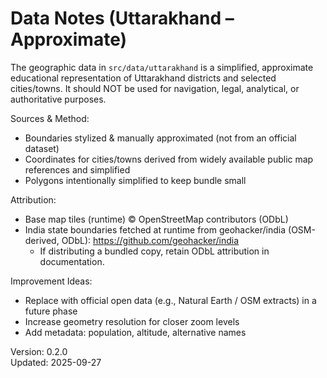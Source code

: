 # Data Notes (Uttarakhand – Approximate)

The geographic data in `src/data/uttarakhand` is a simplified, approximate educational representation of Uttarakhand districts and selected cities/towns. It should NOT be used for navigation, legal, analytical, or authoritative purposes.

Sources & Method:
- Boundaries stylized & manually approximated (not from an official dataset)
- Coordinates for cities/towns derived from widely available public map references and simplified
- Polygons intentionally simplified to keep bundle small

Attribution:
- Base map tiles (runtime) © OpenStreetMap contributors (ODbL)
- India state boundaries fetched at runtime from geohacker/india (OSM-derived, ODbL): https://github.com/geohacker/india
	- If distributing a bundled copy, retain ODbL attribution in documentation.

Improvement Ideas:
- Replace with official open data (e.g., Natural Earth / OSM extracts) in a future phase
- Increase geometry resolution for closer zoom levels
- Add metadata: population, altitude, alternative names

Version: 0.2.0  
Updated: 2025-09-27
